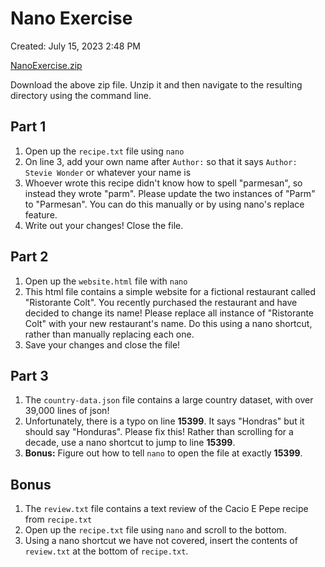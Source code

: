 # Nano Exercise

Created: July 15, 2023 2:48 PM

[NanoExercise.zip](Nano%20Exercise%20783fab968df94e7daa219adef63c4eae/NanoExercise.zip)

Download the above zip file.  Unzip it and then navigate to the resulting directory using the command line.

## Part 1

1. Open up the `recipe.txt` file using `nano`
2. On line 3, add your own name after `Author:` so that it says `Author: Stevie Wonder` or whatever your name is
3. Whoever wrote this recipe didn't know how to spell "parmesan", so instead they wrote "parm".  Please update the two instances of "Parm" to "Parmesan".  You can do this manually or by using nano's replace feature.
4. Write out your changes! Close the file.

## Part 2

1. Open up the `website.html` file with `nano`
2. This html file contains a simple website for a fictional restaurant called "Ristorante Colt".  You recently purchased the restaurant and have decided to change its name! Please replace all instance of "Ristorante Colt" with your new restaurant's name.  Do this using a nano shortcut, rather than manually replacing each one.
3. Save your changes and close the file!

## Part 3

1. The `country-data.json` file contains a large country dataset, with over 39,000 lines of json!
2. Unfortunately, there is a typo on line **15399**.  It says "Hondras" but it should say "Honduras".  Please fix this!  Rather than scrolling for a decade, use a nano shortcut to jump to line **15399**.
3. **Bonus:** Figure out how to tell `nano` to open the file at exactly **15399**.

## Bonus

1. The `review.txt` file contains a text review of the Cacio E Pepe recipe from `recipe.txt`
2. Open up the `recipe.txt` file using `nano` and scroll to the bottom. 
3. Using a nano shortcut we have not covered, insert the contents of `review.txt` at the bottom of `recipe.txt`.